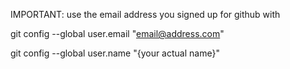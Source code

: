 IMPORTANT: use the email address you signed up for github with

git config --global user.email "email@address.com"

git config --global user.name "{your actual name}"
